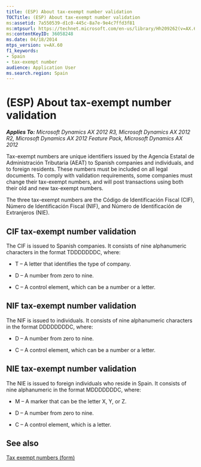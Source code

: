 ```yaml
---
title: (ESP) About tax-exempt number validation
TOCTitle: (ESP) About tax-exempt number validation
ms:assetid: 7a550539-d1c0-445c-8a7e-9e4c7ffd3f81
ms:mtpsurl: https://technet.microsoft.com/en-us/library/Hh209262(v=AX.60)
ms:contentKeyID: 36058248
ms.date: 04/18/2014
mtps_version: v=AX.60
f1_keywords:
- Spain
- tax-exempt number
audience: Application User
ms.search.region: Spain
---
```


# (ESP) About tax-exempt number validation 


_**Applies To:** Microsoft Dynamics AX 2012 R3, Microsoft Dynamics AX 2012 R2, Microsoft Dynamics AX 2012 Feature Pack, Microsoft Dynamics AX 2012_

Tax-exempt numbers are unique identifiers issued by the Agencia Estatal de Administración Tributaria (AEAT) to Spanish companies and individuals, and to foreign residents. These numbers must be included on all legal documents. To comply with validation requirements, some companies must change their tax-exempt numbers, and will post transactions using both their old and new tax-exempt numbers.

The three tax-exempt numbers are the Código de Identificación Fiscal (CIF), Número de Identificación Fiscal (NIF), and Número de Identificación de Extranjeros (NIE).

## CIF tax-exempt number validation

The CIF is issued to Spanish companies. It consists of nine alphanumeric characters in the format TDDDDDDDC, where:

  - T – A letter that identifies the type of company.

  - D – A number from zero to nine.

  - C – A control element, which can be a number or a letter.

## NIF tax-exempt number validation

The NIF is issued to individuals. It consists of nine alphanumeric characters in the format DDDDDDDDC, where:

  - D – A number from zero to nine.

  - C – A control element, which can be a number or a letter.

## NIE tax-exempt number validation

The NIE is issued to foreign individuals who reside in Spain. It consists of nine alphanumeric in the format MDDDDDDDC, where:

  - M – A marker that can be the letter X, Y, or Z.

  - D – A number from zero to nine.

  - C – A control element, which is a letter.

## See also

[Tax exempt numbers (form)](https://technet.microsoft.com/en-us/library/aa583706\(v=ax.60\))

  


